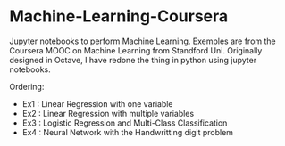 # Machine-Learning-Coursera
Jupyter notebooks to perform Machine Learning.
Exemples are from the Coursera MOOC on Machine Learning from Standford Uni. 
Originally designed in Octave, I have redone the thing in python using jupyter notebooks.

Ordering:
  - Ex1 : Linear Regression with one variable
  - Ex2 : Linear Regression with multiple variables
  - Ex3 : Logistic Regression and Multi-Class Classification
  - Ex4 : Neural Network with the Handwritting digit problem

